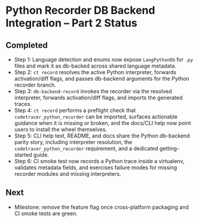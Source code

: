 # Python Recorder DB Backend Integration – Part 2 Status

## Completed
- Step 1: Language detection and enums now expose `LangPythonDb` for `.py` files and mark it as db-backed across shared language metadata.
- Step 2: `ct record` resolves the active Python interpreter, forwards activation/diff flags, and passes db-backend arguments for the Python recorder branch.
- Step 3: `db-backend-record` invokes the recorder via the resolved interpreter, forwards activation/diff flags, and imports the generated traces.
- Step 4: `ct record` performs a preflight check that `codetracer_python_recorder` can be imported, surfaces actionable guidance when it is missing or broken, and the docs/CLI help now point users to install the wheel themselves.
- Step 5: CLI help text, README, and docs share the Python db-backend parity story, including interpreter resolution, the `codetracer_python_recorder` requirement, and a dedicated getting-started guide.
- Step 6: CI smoke test now records a Python trace inside a virtualenv, validates metadata fields, and exercises failure modes for missing recorder modules and missing interpreters.

## Next
- Milestone: remove the feature flag once cross-platform packaging and CI smoke tests are green.
